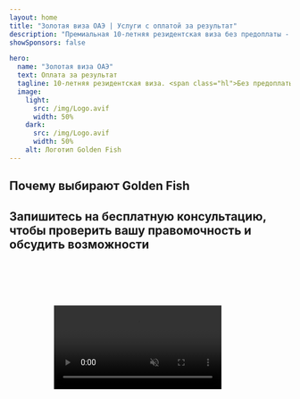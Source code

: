 ```yaml
---
layout: home
title: "Золотая виза ОАЭ | Услуги с оплатой за результат"
description: "Премиальная 10-летняя резидентская виза без предоплаты - оплата только после одобрения. Полное сопровождение заявки с 98% успешностью. Бесплатное продление, только госпошлины."
showSponsors: false

hero:
  name: "Золотая виза ОАЭ"
  text: Оплата за результат
  tagline: 10-летняя резидентская виза. <span class="hl">Без предоплаты</span> - оплата только после одобрения. 98% успешных заявок.
  image:
    light:
      src: /img/Logo.avif
      width: 50%
    dark:
      src: /img/Logo.avif
      width: 50%
    alt: Логотип Golden Fish
---
```


<FeatureCards :features="[
  {
    title: 'Преимущества золотой визы ОАЭ',
    items: [
      '10-летний срок действия с возможностью продления при сохранении квалификационных условий',
      '**Нет необходимости въезжать в ОАЭ каждые 6 месяцев**',
      'Разрешено 100% владение бизнесом',
      'Спонсорство членов семьи и неограниченного числа домашнего персонала',
      'Спонсорство детей до 25 лет',
      'Включено спонсорство родителей',
      'Не требуется спонсор или работодатель'
    ],
    linkText: 'Read More',
    link: '../../company-registration/golden-visa#key-benefits-of-the-uae-golden-visa',
    icon: {
      light: '/img/iStock-1785818081.avif',
      dark: '/img/iStock-1203821481.avif',
      alt: 'Визовые услуги',
      width: '100%'
    }
  },
  {
    title: 'Как получить золотую визу ОАЭ',
    items: [
      'Инвестиции в недвижимость ОАЭ на 2 млн AED',
      'Депозит в инвестиционные фонды ОАЭ на 2 млн AED',
      'Бизнес с капиталом 2 млн AED',
      'Ежегодный взнос FTA 250 тыс. AED',
      'Квалифицированные специалисты',
      'Выдающиеся таланты'
    ],
    linkText: 'Read More',
    link: '../../company-registration/golden-visa#uae-golden-visa-eligibility-and-requirements',
    icon: {
      light: '/img/iStock-1333000394.avif',
      dark: '/img/iStock-584576538.avif',
      alt: 'Визовые услуги',
      width: '10%'
    }
  },
  {
    title: 'Процесс получения золотой визы',
    bullet: '✓',
    items: [
      'Первичная оценка соответствия требованиям',
      'Подготовка и проверка документов',
      'Медицинское обследование и биометрия',
      'Подача и обработка заявления',
      'Выдача Emirates ID и визы',
      'Спонсорство визы для семьи (опционально)'
    ],
    linkText: 'Read More',
    link: '../../company-registration/golden-visa#uae-golden-visa-application-process',
    icon: {
      light: '/img/ILONMASKID.webp',
      dark: '/img/ILONMASKID.webp',
      alt: 'Визовые услуги',
      width: '100%'
    }
  }
]" />

## Почему выбирают Golden Fish

<BenefitsList :features="[
  {
    icon: '💰',
    title: 'Оплата после результата',
    text: '**Оплата только после одобрения Golden Visa.** Полная прозрачность без скрытых платежей.'
  },
  {
    icon: '📈',
    title: 'Доказанная результативность',
    text: '98% одобренных заявок с сотнями выданных Golden Visa через наш премиальный процессинг.'
  },
  {
    icon: '📋',
    title: 'Полное сопровождение',
    text: 'Комплексное ведение от подготовки документов до выдачи визы, забота обо всех деталях.'
  },
  {
    icon: '👨‍💼',
    title: 'Локальная экспертиза в ОАЭ',
    text: 'Персональные специалисты в Дубае предоставляют экспертное сопровождение на каждом этапе процесса.'
  },
  {
    icon: '🔍',
    title: 'Премиальный процессинг',
    text: 'Прямая коммуникация с властями и ускоренные каналы для быстрого одобрения.'
  },
  {
    icon: '🔄',
    title: 'Поддержка при продлении',
    text: 'Бесплатная помощь в продлении визы с **нулевой комиссией агентства** - только государственные сборы.'
  }
]" />

## Запишитесь на бесплатную консультацию, чтобы проверить вашу правомочность и обсудить возможности

<video  autoplay muted playsinline style="padding: 80px" >
  <source src="/img/iStock-2185912341.mp4" type="video/mp4">
</video>

<ContactFormModal 
  formName="Golden Visa [offer]" 
  buttonText="Получить бесплатную консультацию" 
  categoryLabel="Необходимый уровень поддержки: *" 
  categoryPlaceholderText="Выберите уровень поддержки"
  messageLabel="Помогите нам подготовиться к консультации (рекомендуется)"
  messagePlaceholderText="Расскажите о ваших инвестиционных предпочтениях, членах семьи, сроках или конкретных вопросах"
  :services="[
  'Базовый — только необходимые документы и консультации',
  'Стандартный — полный пакет документов и сопровождение основных этапов',
  'Комплексный — полное управление процессом с минимальным вашим участием',
  'Индивидуальный — необходимо обсудить специфические детали и особые требования',
  ]"/>

<!-- <ImageGrid :images="[
  { src: '/img/ILONMASKID.webp', href: './immigration.md', alt: 'Иммиграция в ОАЭ' },
  { src: '/img/ILONMASKID.webp', href: './immigration.md', alt: 'Иммиграция в ОАЭ' },
]"/> -->